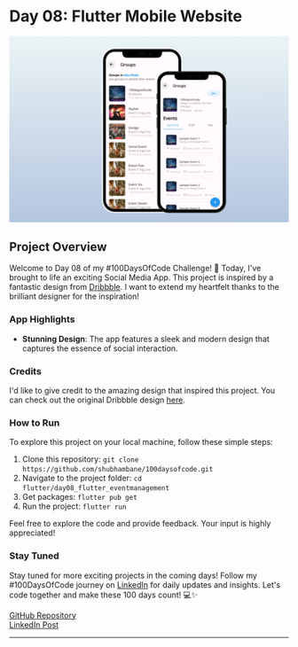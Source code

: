 # Day 08: Flutter Mobile Website

![App Preview](assets/gitImages/day08.png)

## Project Overview

Welcome to Day 08 of my #100DaysOfCode Challenge! 🚀 Today, I've brought to life an exciting Social Media App. This project is inspired by a fantastic design from [Dribbble](https://dribbble.com). I want to extend my heartfelt thanks to the brilliant designer for the inspiration!

### App Highlights

- **Stunning Design**: The app features a sleek and modern design that captures the essence of social interaction.

### Credits

I'd like to give credit to the amazing design that inspired this project. You can check out the original Dribbble design [here](https://dribbble.com/shots/22889674-An-app-for-managing-event-communications).

### How to Run

To explore this project on your local machine, follow these simple steps:

1. Clone this repository: `git clone https://github.com/shubhambane/100daysofcode.git`
2. Navigate to the project folder: `cd flutter/day08_flutter_eventmanagement`
3. Get packages: `flutter pub get`
3. Run the project: `flutter run`

Feel free to explore the code and provide feedback. Your input is highly appreciated!

### Stay Tuned

Stay tuned for more exciting projects in the coming days! Follow my #100DaysOfCode journey on [LinkedIn](https://www.linkedin.com/in/shubham-bane) for daily updates and insights. Let's code together and make these 100 days count! 💻✨

[GitHub Repository](https://github.com/shubhambane/100daysofcode)
<br>
[LinkedIn Post](https://www.linkedin.com/in/shubham-bane)


---
